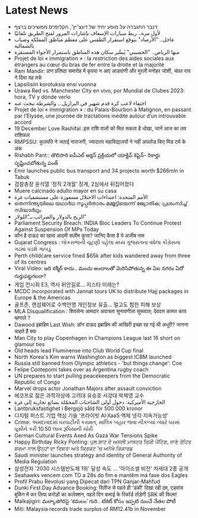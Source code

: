 # Latest News
-  דנבר התגברה על מופע יחיד של דונצ'יץ', הקליפרס ממשיכים ברצף
-  لأول مرة.. ربط سيارات الإسعاف بإشارات المرور لفتح الطريق تلقائيًا
-  عاجل.. "الأرصاد" يتوقع استقرار الطقس على معظم مناطق المملكة وضباب بالشمالية
-  منها الرياض.. "الحصيني" يُبشّر سكان هذه المناطق باستمرار الأجواء المستقرة
-  Projet de loi « immigration » : la restriction des aides sociales aux étrangers au cœur du bras de fer entre la droite et la majorité
-  Ram Mandir: प्राण प्रतिष्ठा समारोह में कृपया न आएं आडवाणी और मुरली मनोहर जोशी, चंपत राय ने दिया यह तर्क
-  Lapsilisiin korotuksia ensi vuonna
-  Urawa Red vs. Manchester City en vivo, por Mundial de Clubes 2023: hora, TV y dónde verlo
-  اختفاء لاعب كرة قدم شهير في البرازيل... والشرطة تبحث عنه
-  Projet de loi « immigration » : du Palais-Bourbon à Matignon, en passant par l’Elysée, une journée de tractations inédite autour d’un introuvable accord
-  19 December Love Rashifal :इस राशि वालों को मिल सकता है धोखा, जानें आज का लव राशिफल
-  RMPSSU: कुलपति ने जताई नाराजगी, ज्यादातर महाविद्यालयों ने नहीं अपलोड किए मिड टर्म के अंक
-  Rishabh Pant:: తొలిసారి ఐపీఎల్‌ ఆక్షన్ ప్రక్రియలో యాక్టివ్ కెప్టెన్- రికార్డు సృష్టించబోతున్న పంత్‌
-  Emir launches public bus transport and 34 projects worth $266mln in Tabuk
-  검찰총장 윤석열 ‘정직 2개월’ 징계, 2심에서 뒤집어졌다
-  Muere calcinado adulto mayor en su casa
-  الأمم المتحدة: اعتداءات الاحتلال مسعورة على مستشفيات غزة
-  തെന്നിന്ത്യയിലെ യഥാര്‍ഥ സൂപ്പർതാരം മമ്മൂട്ടിയെന്ന് ജ്യോതിക; പ്രശംസിച്ച് സിദ്ധാർഥും
-  الربح بالدولار والضرائب بـ"اللولار"
-  Parliament Security Breach: INDIA Bloc Leaders To Continue Protest Against Suspension Of MPs Today
-  कौन है दाऊद का खास आदमी सलीम कुत्ता? जानिए कैसा है ये अजीब नाम
-  Gujarat Congress : લોકસભાની ચૂંટણી પહેલા મધ્ય ગુજરાતના વધેલા કોંગ્રેસના ગઢમાં પડશે ગાબડું
-  Perth childcare service fined $65k after kids wandered away from three of its centres
-  Viral Video: ఇది కశ్మీర్ కాదు.. మంచు అందాలతో మెరిసిపోతున్న ఈ ఏఐ నగరం ఏదో గుర్తుపట్టగలరా?
-  게임 전시회 E3, 역사 뒤안길로… 지스타 미래는?
-  MCDC incorporated with Jannat tours UK to distribute Hajj packages in Europe & the Americas
-  골프존, 랜섬웨어로 수백만명 개인정보 유출… 멀고도 험한 피해 보상
-  MLA Disqualification : शिवसेना आमदार अपात्रता सुनावणीला सुरूवात; देवदत्त कामत काय म्हणाले ?
-  Dawood इब्राहिम Last Wish: डॉन दाऊद इब्राहिम की आखिरी इच्छा रह गई थी अधूरी? जानना चाहते हैं क्या
-  Man City to play Copenhagen in Champions League last 16 short on glamour ties
-  Old heads lead Fluminense into Club World Cup final
-  North Korea's Kim warns Washington as biggest ICBM launched
-  Russia still banned from Olympic athletics - 'but things change': Coe
-  Felipe Contepomi takes over as Argentina rugby coach
-  UN prepares to start pulling peacekeepers from the Democratic Republic of Congo
-  Marvel drops actor Jonathan Majors after assault conviction
-  에코프로 젊은 과학자상에 고려대 유승호·서강대 박제영 교수
-  الخارجية الأميركية: دخول أولى الشاحنات المحمّلة بضائع تجارية إلى غزة
-  Lantbruksfastighet i Bergsjö såld för 500 000 kronor
-  디지털 퍼스트 기업 핵심 기술 ‘프라이빗 AI·XaaS·액체 냉각·지속가능성’
-  Crime: અમદાવાદમાં ઘરઘાટીની કરામત, માલિક બહાર જવા નીકળ્યાં ત્યારે ઘરમાં ઘૂસીને કરી 10.50 લાખ રૂપિયાની ચોરી
-  German Cultural Events Axed As Gaza War Tensions Spike
-  Happy Birthday Ricky Ponting: ਪੁਲ ਸ਼ਾਟ ਦੇ ਅਸਲੀ ਮਾਸਟਰ ਰਿਕੀ ਪੋਂਟਿੰਗ, ਜਾਣੋ ਰੋਹਿਤ ਸ਼ਰਮਾ ਨਾਲ ਉਨ੍ਹਾਂ ਦਾ ਰਿਸ਼ਤਾ ਅਤੇ ਕ੍ਰਿਕਟ 'ਚ ਅਨੋਖੇ ਰਿਕਾਰਡ
-  Saudi minister launches strategy and identity of General Authority of Media Regulation
-  삼성전자 '2030 시스템반도체 1위' 달성 속도 ... '아이소셀 비전' 차세대 2종 공개
-  Seahawks vencem com TD a 28s do fim e mantêm má fase dos Eagles
-  Profil Prabu Revolusi yang Dipecat dari TPN Ganjar-Mahfud
-  Dunki First Day Advance Booking: रिलीज से पहले ही ‘डंकी’ दिखा रही दम, एडवांस बुकिंग में कर लिया करोड़ों का कलेक्शन, पहले दिन कमाई के रिकॉर्ड तोड़ेगी SRK की फिल्म!
-  Malkajigiri: మల్కాజిగిరిపై ‘కమలం’ గురి.. టికెట్‌ కోసం ఇప్పటి నుంచే నేతల పోటీ
-  Miti: Malaysia records trade surplus of RM12.41b in November
